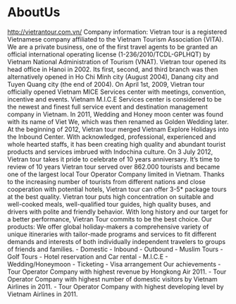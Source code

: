 AboutUs
=======
http://vietrantour.com.vn/
Company information:   Vietran tour is a registered Vietnamese company affiliated to the Vietnam Tourism Association (VITA). We are a private business, one of the first travel agents to be granted an official international operating license (1-236/2010/TCDL-GPLHQT) by Vietnam National Administration of Tourism (VNAT).   Vietran tour opened its head office in Hanoi in 2002. Its first, second, and third branch was then alternatively opened in Ho Chi Minh city (August 2004), Danang city and Tuyen Quang city (the end of 2004).  On April 1st, 2009, Vietran tour officially opened Vietnam MICE Services center with meetings, convention, incentive and events. Vietnam M.I.C.E Services center is considered to be the newest and finest full service event and destination management company in Vietnam.   In 2011, Wedding and Honey moon center was found with its name of Viet We, which was then renamed as Golden Wedding later. At the beginning of 2012, Vietran tour merged Vietnam Explore Holidays into the Inbound Center. With acknowledged, professional, experienced and whole hearted staffs, it has been creating high quality and abundant tourist products and services imbrued with Indochina culture.   On 3 July 2012, Vietran tour takes it pride to celebrate of 10 years anniversary. It’s time to review of 10 years Vietran tour served over 862.000 tourists and became one of the largest local Tour Operator Company limited in Vietnam.                                                                  Thanks to the increasing number of tourists from different nations and close cooperation with potential hotels, Vietran tour can offer 3-5* package tours at the best quality. Vietran tour puts high concentration on suitable and well-cooked meals, well-qualified tour guides, high quality buses, and drivers with polite and friendly behavior.   With long history and our target for a better performance, Vietran Tour commits to be the best choice.   Our products:   We offer global holiday-makers a comprehensive variety of unique itineraries with tailor-made programs and services to fit different demands and interests of both individually independent travelers to groups of friends and families. -       Domestic -       Inbound -       Outbound -       Muslim Tours -       Golf Tours -       Hotel reservation and Car rental -       M.I.C.E -       Wedding/Honeymoon -       Ticketing -       Visa arrangement   Our achievements -       Tour Operator Company with highest revenue by Hongkong Air 2011. -       Tour Operator Company with highest number of domestic visitors by Vietnam Airlines in 2011. -       Tour Operator Company with highest developing level by Vietnam Airlines in 2011.
